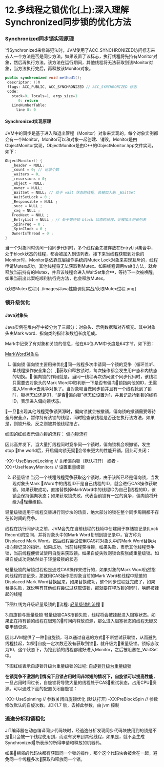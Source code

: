 # 12.多线程之锁优化(上):深入理解Synchronized同步锁的优化方法

### Synchronized同步锁实现原理
当Synchronized来修饰犯法时，JVM使用了ACC_SYNCHRONIZED访问标志来去人一个方法是否是同步方法。如果设置了该标志，执行线程将先持有Monitor对象，然后再执行方法。该方法在运行期间，其他线程将无法获取到该Monitor对象，当方法执行完后，再释放该Monitor对象。

```java
public synchronized void method1();
 descriptor: ()V
 flags: ACC_PUBLIC, ACC_SYNCHRONIZED // ACC_SYNCHRONIZED 标志
 Code:
   stack=0, locals=1, args_size=1
      0: return
   LineNumberTable:
     line 8: 0
```
#### Synchronized实现原理
JVM中的同步是基于进入和退出管程（Monitor）对象来实现的。每个对象实例都会有一个Monitor，Monitor可以和对象一起创建、销毁。Monitor是由ObjectMonitor实现，ObjectMonitor是由C++的ObjectMonitor.hpp文件实现，如下：
```C++
ObjectMonitor() {
   _header = NULL;
   _count = 0; // 记录个数
   _waiters = 0,
   _recursions = 0;
   _object = NULL;
   _owner = NULL;
   _WaitSet = NULL; // 处于 wait 状态的线程，会被加入到 _WaitSet
   _WaitSetLock = 0 ;
   _Responsible = NULL ;
   _succ = NULL ;
   _cxq = NULL ;
   FreeNext = NULL ;
   _EntryList = NULL ; // 处于等待锁 block 状态的线程，会被加入到该列表
   _SpinFreq = 0 ;
   _SpinClock = 0 ;
   OwnerIsThread = 0 ;
}
```
当一个对象同时访问一段同步代码时，多个线程会先被存放在EntryList集合中，处于block状态的线程，都会被加入到该列表。接下来当线程获取到对象的Monitor时，Monitor是依靠底层操作系统的Mutex Lock对象来实现互斥的，线程申请Mutex成功，其他线程将无法获取到Mutex。如果线程调用wait()方法，就会释放当前持有的Mutex，并且该线程会进入WaitSet集合中，等待下一次被唤醒。如果当前出此案吃顺利执行完方法，也会释放Mutex。

(获取Mutex过程)[../images/Java性能调优实战/获取Mutex过程.png]

### 锁升级优化

#### Java对象头
Java实例在堆内存中被分为了三部分：对象头、示例数据和对齐填充。其中对象头由Mark word、指向类的指针和数组长度组成。

Mark中记录了有对象和关锁的信息，他在64位JVM中长度是64字节，如下图：

[MarkWord对象头](../images/Java性能调优实现/MarkWord对象头.png)

1. 偏向锁
偏向锁主要用来优化同一线程多次申请同一个锁的竞争（循环监听、单线程操作安全集合）,获取和释放锁时，每次操作都会发生用户态和内核态的切换。
偏向锁的作用就是，当同一线程再次访问这个同步代码时，该线程只需要去对象头的Mark Word中取判断一下是否有偏向锁指向他的ID，无需进入Monitor去竞争对象了。当对象呗当做同步锁并且有一个线程抢到了锁时，锁标志位还是01，“是否偏向锁”标志位设置为1，并且记录抢到锁的线程ID，表示进入偏向锁状态。

一旦出现其他线程竞争锁资源时，偏向锁就会被撤销。偏向锁的撤销需要等待全局安全点，暂停持有该锁的线程，同时检查该线程是否还在执行该方法，如果是，则锁升级，反之则被其他线程抢占。

线图的红线表示偏向锁的流程：
[偏向锁流程](../images/Java性能调优实战/偏向锁流程.png)

因此高并发下，当大量打线程同时竞争同一个锁时，偏向锁机会呗撤销，发生stop the world后，开启偏向锁无疑会带来更大的性能开销。因此可关闭：

-XX:-UseBiasedLocking // 关闭偏向锁（默认打开）
或者
-XX:+UseHeavyMonitors  // 设置重量级锁

2. 轻量级锁
当另一个线程线程竞争获取这个锁时，由于该所已经是偏向锁，当发现对象头Mark Word中的线程ID不是自己线程的ID，就会进行CAS操作获取锁，如果获取成功，直接替换掉MarkWord中的线程ID为自己线程的ID，该锁会保持偏向状态；如果获取锁失败，代表当前锁有一定的竞争，偏向锁将升级为轻量级锁。

轻量级锁适用于线程交替进行同步块的场景，绝大部分的锁在整个同步周期都不存在长时间的竞争。

线程在执行同步块之前，JVM会先在当前线程的栈帧中创建用于存储锁记录(Lock Record)的空间，并将对象头中的Mark Word复制到锁记录中，官方称为Displaced Mark Word。然后线程尝试使用CAS将对象头中的Mark Word替换为指向锁记录的指针。如果成功，当前线程获得锁，如果失败，表示其他线程竞争锁，当前线程便尝试使用自旋来获取锁。如果自旋失败则锁会膨胀成重量级锁。如果自旋成功则依然处于轻量级锁的状态

轻量级锁的解锁过程也是通过CAS操作来进行的，如果对象的Mark Word仍然指向线程的锁记录，那就用CAS操作把对象当前的Mark Word和线程中赋值的Displaced Mark Word替换回来，如果替换成功，整个同步过程就完成了，如果替换失败，就说明有其他线程尝试过获取该锁，那就要在释放锁的同时，唤醒被挂起的线程

下图红线为升级轻量级锁的流程:
[轻量级锁的流程](../images/Java性能调优实战/轻量级锁的流程.png)


3.自旋锁与重量级锁
轻量级锁CAS抢锁失败，线程将会被挂起进入阻塞状态。如果正在持有锁的线程在很短的时间内释放资源，那么进入阻塞状态的线程无疑又要申请资源。

因此JVM提供了一种自旋锁，可以通过自选的方式不断尝试获取锁，从而避免线程挂起，如果自旋一定次数还没有获取到锁，就升级为重量级锁。锁标志改为10，这个状态下，为抢到锁的线程都建好进入Monitor，之后被阻塞在_WaitSet中。


下图红线表示自旋锁升级为重量级锁的过程:
[自旋锁升级为重量级锁](../images/Java性能调优实战/自旋锁升级为重量级锁.png)

**在锁竞争不激烈的情况下且锁占用时间非常短的情况下，自旋锁可以提高性能**，一旦占用时间过长，自旋锁将导致大量的线程处于CAS重试状态，占用CPU资源。可以通过下面的配置关闭自旋锁：

-XX:-UseSpinning // 参数关闭自旋锁优化 (默认打开)
-XX:PreBlockSpin // 参数修改默认的自旋次数。JDK1.7 后，去掉此参数，由 jvm 控制


### 逃逸分析和锁粗化

JIT编译器在动态编译同步代码块时，经逃逸分析发现同步代码块使用到的锁是不是只会被一个线程使用到，而没有发布到其他线程，如果是，就不会生成Synchronized所表示的所得申请和释放的机器码。

如果相邻的代码块都有获取同一个锁的操作，那个这个代码块会被合在一起，避免同一个线程多次获取和释放同一个锁。
